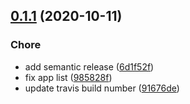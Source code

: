 ## [0.1.1](https://github.com/immanuel192/ruby-home-work/compare/v0.1.0...v0.1.1) (2020-10-11)


### Chore

* add semantic release ([6d1f52f](https://github.com/immanuel192/ruby-home-work/commit/6d1f52fc7f2c1bf6cda3acbef8e1e47e09ef5500))
* fix app list ([985828f](https://github.com/immanuel192/ruby-home-work/commit/985828f672c1bf27378140a8bb4124870c0ecc1e))
* update travis build number ([91676de](https://github.com/immanuel192/ruby-home-work/commit/91676ded1138f6153d290f53cbb4a7f7e1f20dd3))
